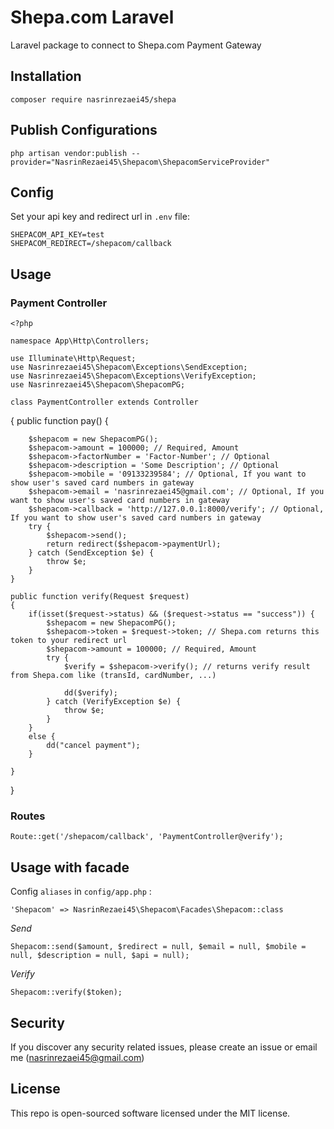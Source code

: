 # Shepa.com Laravel

Laravel package to connect to Shepa.com Payment Gateway

## Installation

`composer require nasrinrezaei45/shepa`

## Publish Configurations

`php artisan vendor:publish --provider="NasrinRezaei45\Shepacom\ShepacomServiceProvider"`

## Config

Set your api key and redirect url in `.env` file:

    SHEPACOM_API_KEY=test
    SHEPACOM_REDIRECT=/shepacom/callback
    
## Usage

### Payment Controller

    <?php
    
    namespace App\Http\Controllers;
    
    use Illuminate\Http\Request;
    use Nasrinrezaei45\Shepacom\Exceptions\SendException;
    use Nasrinrezaei45\Shepacom\Exceptions\VerifyException;
    use Nasrinrezaei45\Shepacom\ShepacomPG;
    
    class PaymentController extends Controller
{
    public function pay()
    {

        $shepacom = new ShepacomPG();
        $shepacom->amount = 100000; // Required, Amount
        $shepacom->factorNumber = 'Factor-Number'; // Optional
        $shepacom->description = 'Some Description'; // Optional
        $shepacom->mobile = '09133239584'; // Optional, If you want to show user's saved card numbers in gateway
        $shepacom->email = 'nasrinrezaei45@gmail.com'; // Optional, If you want to show user's saved card numbers in gateway
        $shepacom->callback = 'http://127.0.0.1:8000/verify'; // Optional, If you want to show user's saved card numbers in gateway
        try {
            $shepacom->send();
            return redirect($shepacom->paymentUrl);
        } catch (SendException $e) {
            throw $e;
        }
    }

    public function verify(Request $request)
    {
        if(isset($request->status) && ($request->status == "success")) {
            $shepacom = new ShepacomPG();
            $shepacom->token = $request->token; // Shepa.com returns this token to your redirect url
            $shepacom->amount = 100000; // Required, Amount
            try {
                $verify = $shepacom->verify(); // returns verify result from Shepa.com like (transId, cardNumber, ...)

                dd($verify);
            } catch (VerifyException $e) {
                throw $e;
            }
        }
        else {
            dd("cancel payment");
        }

    }
}

### Routes

    Route::get('/shepacom/callback', 'PaymentController@verify');
    
## Usage with facade

Config `aliases` in `config/app.php` :

    'Shepacom' => NasrinRezaei45\Shepacom\Facades\Shepacom::class
    
*Send*

    Shepacom::send($amount, $redirect = null, $email = null, $mobile = null, $description = null, $api = null);
    
*Verify*

    Shepacom::verify($token);
    
## Security

If you discover any security related issues, please create an issue or email me (nasrinrezaei45@gmail.com)
    
## License

This repo is open-sourced software licensed under the MIT license.

